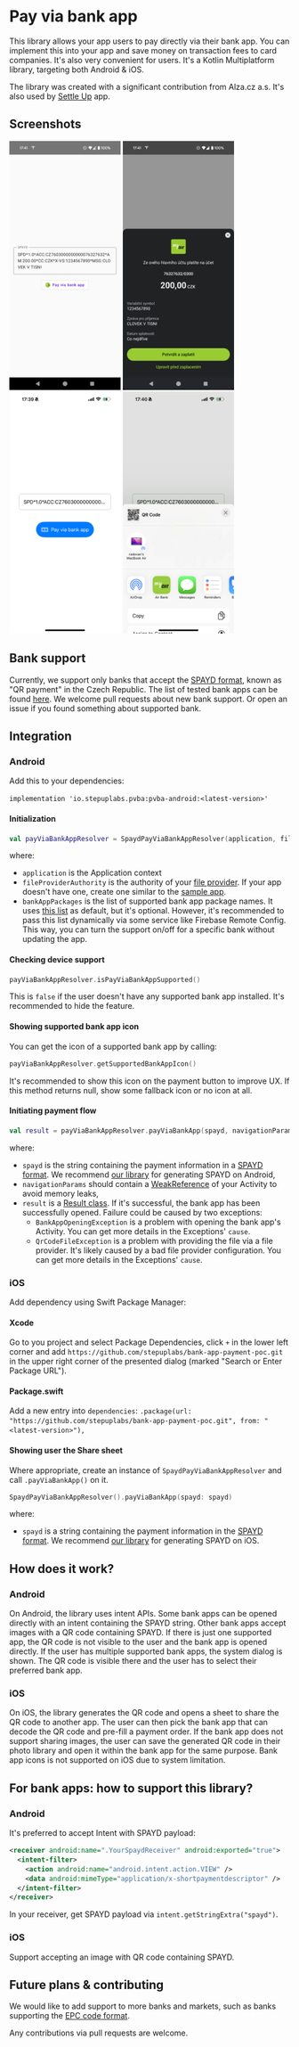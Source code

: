 # Pay via bank app

This library allows your app users to pay directly via their bank app. You can implement this into your app and save money on transaction fees to card companies. It's also very convenient for users. It's a Kotlin Multiplatform library, targeting both Android & iOS.

The library was created with a significant contribution from Alza.cz a.s. It's also used by [Settle Up](https://settleup.io/) app.

## Screenshots

<img src="doc/android_screenshot_1.png" width="200" /> <img src="doc/android_screenshot_2.png" width="200" /><img src="doc/ios_screenshot_1.png" width="200" /> <img src="doc/ios_screenshot_2.png" width="200" />

## Bank support

Currently, we support only banks that accept the [SPAYD format](https://en.wikipedia.org/wiki/Short_Payment_Descriptor), known as "QR payment" in the Czech Republic. The list of tested bank apps can be found [here](shared/src/androidMain/kotlin/io/stepuplabs/pvba/SpaydBankAppPaymentResolver.android.kt#L191). We welcome pull requests about new bank support. Or open an issue if you found something about supported bank.

## Integration

### Android

Add this to your dependencies:

`implementation 'io.stepuplabs.pvba:pvba-android:<latest-version>'`

#### Initialization

```kotlin
val payViaBankAppResolver = SpaydPayViaBankAppResolver(application, fileProviderAuthority, bankAppPackages)
```

where:
- `application` is the Application context
- `fileProviderAuthority` is the authority of your [file provider](https://developer.android.com/reference/androidx/core/content/FileProvider). If your app doesn't have one, create one similar to the [sample app](androidApp/src/androidMain).
- `bankAppPackages` is the list of supported bank app package names. It uses [this list](shared/src/androidMain/kotlin/io/stepuplabs/pvba/SpaydBankAppPaymentResolver.android.kt#L191) as default, but it's optional. However, it's recommended to pass this list dynamically via some service like Firebase Remote Config. This way, you can turn the support on/off for a specific bank without updating the app.

#### Checking device support

```kotlin
payViaBankAppResolver.isPayViaBankAppSupported()
```

This is `false` if the user doesn't have any supported bank app installed. It's recommended to hide the feature.

#### Showing supported bank app icon

You can get the icon of a supported bank app by calling:

```kotlin
payViaBankAppResolver.getSupportedBankAppIcon()
```

It's recommended to show this icon on the payment button to improve UX. If this method returns null, show some fallback icon or no icon at all.

#### Initiating payment flow

```kotlin
val result = payViaBankAppResolver.payViaBankApp(spayd, navigationParams)
```

where:
- `spayd` is the string containing the payment information in a [SPAYD format](https://en.wikipedia.org/wiki/Short_Payment_Descriptor). We recommend [our library](https://github.com/step-up-labs/spayd-kmp) for generating SPAYD on Android,
- `navigationParams` should contain a [WeakReference](https://developer.android.com/reference/java/lang/ref/WeakReference) of your Activity to avoid memory leaks,
- `result` is a [Result class](https://kotlinlang.org/api/core/kotlin-stdlib/kotlin/-result/). If it's successful, the bank app has been successfully opened. Failure could be caused by two exceptions:
  - `BankAppOpeningException` is a problem with opening the bank app's Activity. You can get more details in the Exceptions' `cause`.
  - `QrCodeFileException` is a problem with providing the file via a file provider. It's likely caused by a bad file provider configuration. You can get more details in the Exceptions' `cause`.

### iOS

Add dependency using Swift Package Manager:

#### Xcode

Go to you project and select Package Dependencies, click `+` in the lower left corner and add `https://github.com/stepuplabs/bank-app-payment-poc.git` in the upper right corner of the presented dialog (marked "Search or Enter Package URL").

#### Package.swift

Add a new entry into `dependencies`: `.package(url: "https://github.com/stepuplabs/bank-app-payment-poc.git", from: "<latest-version>"),`

#### Showing user the Share sheet

Where appropriate, create an instance of `SpaydPayViaBankAppResolver` and call `.payViaBankApp()` on it.

```swift
SpaydPayViaBankAppResolver().payViaBankApp(spayd: spayd)
```

where:
- `spayd` is a string containing the payment information in the [SPAYD format](https://en.wikipedia.org/wiki/Short_Payment_Descriptor). We recommend [our library](https://github.com/step-up-labs/spayd-kmp) for generating SPAYD on iOS.

## How does it work?

### Android
On Android, the library uses intent APIs. Some bank apps can be opened directly with an intent containing the SPAYD string. Other bank apps accept images with a QR code containing SPAYD. If there is just one supported app, the QR code is not visible to the user and the bank app is opened directly. If the user has multiple supported bank apps, the system dialog is shown. The QR code is visible there and the user has to select their preferred bank app.

### iOS
On iOS, the library generates the QR code and opens a sheet to share the QR code to another app. The user can then pick the bank app that can decode the QR code and pre-fill a payment order. If the bank app does not support sharing images, the user can save the generated QR code in their photo library and open it within the bank app for the same purpose. Bank app icons is not supported on iOS due to system limitation.


## For bank apps: how to support this library?

### Android
It's preferred to accept Intent with SPAYD payload:

```xml
<receiver android:name=".YourSpaydReceiver" android:exported="true">
  <intent-filter>
    <action android:name="android.intent.action.VIEW" />
    <data android:mimeType="application/x-shortpaymentdescriptor" />
  </intent-filter>
</receiver>
```

In your receiver, get SPAYD payload via `intent.getStringExtra("spayd")`.

### iOS
Support accepting an image with QR code containing SPAYD.

## Future plans & contributing

We would like to add support to more banks and markets, such as banks supporting the [EPC code format](https://en.wikipedia.org/wiki/EPC_QR_code).

Any contributions via pull requests are welcome.
